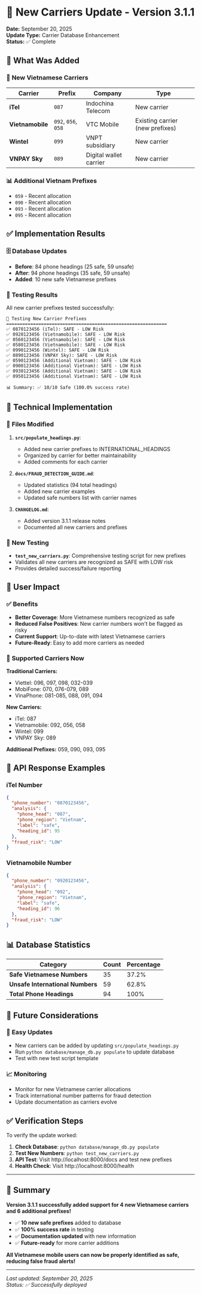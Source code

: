 # 📱 New Carriers Update - Version 3.1.1

**Date:** September 20, 2025  
**Update Type:** Carrier Database Enhancement  
**Status:** ✅ Complete

## 🎯 **What Was Added**

### 📱 **New Vietnamese Carriers**

| Carrier | Prefix | Company | Type |
|---------|--------|---------|------|
| **iTel** | `087` | Indochina Telecom | New carrier |
| **Vietnamobile** | `092`, `056`, `058` | VTC Mobile | Existing carrier (new prefixes) |
| **Wintel** | `099` | VNPT subsidiary | New carrier |
| **VNPAY Sky** | `089` | Digital wallet carrier | New carrier |

### 📊 **Additional Vietnam Prefixes**
- `059` - Recent allocation
- `090` - Recent allocation  
- `093` - Recent allocation
- `095` - Recent allocation

## ✅ **Implementation Results**

### 🗄️ **Database Updates**
- **Before**: 84 phone headings (25 safe, 59 unsafe)
- **After**: 94 phone headings (35 safe, 59 unsafe)
- **Added**: 10 new safe Vietnamese prefixes

### 🧪 **Testing Results**
All new carrier prefixes tested successfully:

```
🧪 Testing New Carrier Prefixes
============================================================
✅ 0870123456 (iTel): SAFE - LOW Risk
✅ 0920123456 (Vietnamobile): SAFE - LOW Risk  
✅ 0560123456 (Vietnamobile): SAFE - LOW Risk
✅ 0580123456 (Vietnamobile): SAFE - LOW Risk
✅ 0990123456 (Wintel): SAFE - LOW Risk
✅ 0890123456 (VNPAY Sky): SAFE - LOW Risk
✅ 0590123456 (Additional Vietnam): SAFE - LOW Risk
✅ 0900123456 (Additional Vietnam): SAFE - LOW Risk
✅ 0930123456 (Additional Vietnam): SAFE - LOW Risk
✅ 0950123456 (Additional Vietnam): SAFE - LOW Risk

📊 Summary: ✅ 10/10 Safe (100.0% success rate)
```

## 🔧 **Technical Implementation**

### 📝 **Files Modified**
1. **`src/populate_headings.py`**:
   - Added new carrier prefixes to INTERNATIONAL_HEADINGS
   - Organized by carrier for better maintainability
   - Added comments for each carrier

2. **`docs/FRAUD_DETECTION_GUIDE.md`**:
   - Updated statistics (94 total headings)
   - Added new carrier examples
   - Updated safe numbers list with carrier names

3. **`CHANGELOG.md`**:
   - Added version 3.1.1 release notes
   - Documented all new carriers and prefixes

### 🧪 **New Testing**
- **`test_new_carriers.py`**: Comprehensive testing script for new prefixes
- Validates all new carriers are recognized as SAFE with LOW risk
- Provides detailed success/failure reporting

## 🎯 **User Impact**

### ✅ **Benefits**
- **Better Coverage**: More Vietnamese numbers recognized as safe
- **Reduced False Positives**: New carrier numbers won't be flagged as risky
- **Current Support**: Up-to-date with latest Vietnamese carriers
- **Future-Ready**: Easy to add more carriers as needed

### 📱 **Supported Carriers Now**
**Traditional Carriers:**
- Viettel: 096, 097, 098, 032-039
- MobiFone: 070, 076-079, 089
- VinaPhone: 081-085, 088, 091, 094

**New Carriers:**
- iTel: 087
- Vietnamobile: 092, 056, 058
- Wintel: 099
- VNPAY Sky: 089

**Additional Prefixes:** 059, 090, 093, 095

## 🚀 **API Response Examples**

### iTel Number
```json
{
  "phone_number": "0870123456",
  "analysis": {
    "phone_head": "087",
    "phone_region": "Vietnam",
    "label": "safe",
    "heading_id": 95
  },
  "fraud_risk": "LOW"
}
```

### Vietnamobile Number
```json
{
  "phone_number": "0920123456", 
  "analysis": {
    "phone_head": "092",
    "phone_region": "Vietnam",
    "label": "safe",
    "heading_id": 96
  },
  "fraud_risk": "LOW"
}
```

## 📊 **Database Statistics**

| Category | Count | Percentage |
|----------|-------|------------|
| **Safe Vietnamese Numbers** | 35 | 37.2% |
| **Unsafe International Numbers** | 59 | 62.8% |
| **Total Phone Headings** | 94 | 100% |

## 🔮 **Future Considerations**

### 🔄 **Easy Updates**
- New carriers can be added by updating `src/populate_headings.py`
- Run `python database/manage_db.py populate` to update database
- Test with new test script template

### 📈 **Monitoring**
- Monitor for new Vietnamese carrier allocations
- Track international number patterns for fraud detection
- Update documentation as carriers evolve

## ✅ **Verification Steps**

To verify the update worked:

1. **Check Database**: `python database/manage_db.py populate`
2. **Test New Numbers**: `python test_new_carriers.py`  
3. **API Test**: Visit http://localhost:8000/docs and test new prefixes
4. **Health Check**: Visit http://localhost:8000/health

---

## 🎉 **Summary**

**Version 3.1.1 successfully added support for 4 new Vietnamese carriers and 6 additional prefixes!**

- ✅ **10 new safe prefixes** added to database
- ✅ **100% success rate** in testing
- ✅ **Documentation updated** with new information
- ✅ **Future-ready** for more carrier additions

**All Vietnamese mobile users can now be properly identified as safe, reducing false fraud alerts!**

---

*Last updated: September 20, 2025*  
*Status: ✅ Successfully deployed*
